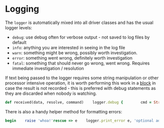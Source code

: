 # Logging

The `logger` is automatically mixed into all driver classes and has the usual logger levels:

* `debug`: use debug often for verbose output - not saved to log files by default
* `info`: anything you are interested in seeing in the log file
* `warn`: something might be wrong, possibly worth investigation.
* `error`: something went wrong, definitely worth investigation
* `fatal`: something that should never go wrong, went wrong. Requires immediate investigation / resolution

If text being passed to the logger requires some string manipulation or other processor intensive operation, it is worth performing this work in a [block](http://www.eriktrautman.com/posts/ruby-explained-blocks-procs-and-lambdas-aka-closures) in case the result is not recorded - this is preferred with debug statements as they are discarded when nobody is watching.

```ruby
def received(data, resolve, command)    logger.debug {        cmd = String.new("Device sent 0x#{byte_to_hex(data)}")        cmd << " for command #{command[:name]}" if command        cmd # return the text to be displayed if we are debugging    }end
```

There is also a handy helper method for formatting errors:

```ruby
begin    raise 'whoa!'rescue => e    logger.print_error e, 'optional additional description of error'end
```


